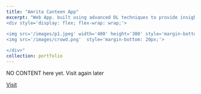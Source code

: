 ```yaml
---
title: "Amrita Canteen App"
excerpt: "Web App. built using advanced DL techniques to provide insights into the menu & crowd statistics of the canteen using CCTV cameras. <small><i>Under review of the college board, to be adopted in canteens.</i></small> <br/><br/>
<div style='display: flex; flex-wrap: wrap;'>
  
<img src='/images/p1.jpeg' width='400' height='300' style='margin-bottom: 20px;'>
<img src='/images/crowd.png'  style='margin-bottom: 20px;'>

</div>"
collection: portfolio
---
```


NO CONTENT here yet. Visit again later

[Visit](https://github.com/RulerOfEternalNight/AmritaCanteenApp)

